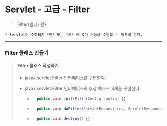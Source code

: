# Servlet - 고급 - Filter

> Filter(필터) 란?

	* Servlet이 수행되기 *전* 또는 *후* 에 추가 기능을 수행할 수 있도록 한다.
	
---

### Filter 클래스 만들기

>	#### Filter 클래스 작성하기
>
>	* javax.servlet.Filter 인터페이스를 구현한다.
>	
>	* javax.servlet.Filter 인터페이스의 추상 메소드 3개를 구현한다.
>		
>		* ```java
>			public void init(FilterConfig config) {}
>			```
>				
>		* ```java
>			public void doFilter(ServletRequest req, ServletResponse resp, FilterChain chain) {}
>			```
>
>		* ```java
>			public void destroy() {}
>			```